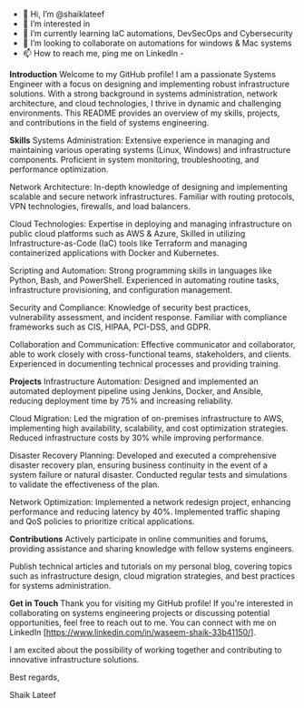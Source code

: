 - 👋 Hi, I’m @shaiklateef
- 👀 I’m interested in 
- 🌱 I’m currently learning IaC automations, DevSecOps and Cybersecurity
- 💞️ I’m looking to collaborate on automations for windows & Mac systems
- 📫 How to reach me, ping me on LinkedIn - 

**Introduction**
Welcome to my GitHub profile! I am a passionate Systems Engineer with a focus on designing and implementing robust infrastructure solutions. With a strong background in systems administration, network architecture, and cloud technologies, I thrive in dynamic and challenging environments. This README provides an overview of my skills, projects, and contributions in the field of systems engineering.

**Skills**
Systems Administration: Extensive experience in managing and maintaining various operating systems (Linux, Windows) and infrastructure components. Proficient in system monitoring, troubleshooting, and performance optimization.

Network Architecture: In-depth knowledge of designing and implementing scalable and secure network infrastructures. Familiar with routing protocols, VPN technologies, firewalls, and load balancers.

Cloud Technologies: Expertise in deploying and managing infrastructure on public cloud platforms such as AWS & Azure, Skilled in utilizing Infrastructure-as-Code (IaC) tools like Terraform and managing containerized applications with Docker and Kubernetes.

Scripting and Automation: Strong programming skills in languages like Python, Bash, and PowerShell. Experienced in automating routine tasks, infrastructure provisioning, and configuration management.

Security and Compliance: Knowledge of security best practices, vulnerability assessment, and incident response. Familiar with compliance frameworks such as CIS, HIPAA, PCI-DSS, and GDPR.

Collaboration and Communication: Effective communicator and collaborator, able to work closely with cross-functional teams, stakeholders, and clients. Experienced in documenting technical processes and providing training.

**Projects**
Infrastructure Automation: Designed and implemented an automated deployment pipeline using Jenkins, Docker, and Ansible, reducing deployment time by 75% and increasing reliability.

Cloud Migration: Led the migration of on-premises infrastructure to AWS, implementing high availability, scalability, and cost optimization strategies. Reduced infrastructure costs by 30% while improving performance.

Disaster Recovery Planning: Developed and executed a comprehensive disaster recovery plan, ensuring business continuity in the event of a system failure or natural disaster. Conducted regular tests and simulations to validate the effectiveness of the plan.

Network Optimization: Implemented a network redesign project, enhancing performance and reducing latency by 40%. Implemented traffic shaping and QoS policies to prioritize critical applications.

**Contributions**
Actively participate in online communities and forums, providing assistance and sharing knowledge with fellow systems engineers.

Publish technical articles and tutorials on my personal blog, covering topics such as infrastructure design, cloud migration strategies, and best practices for systems administration.

**Get in Touch**
Thank you for visiting my GitHub profile! If you're interested in collaborating on systems engineering projects or discussing potential opportunities, feel free to reach out to me. You can connect with me on LinkedIn [https://www.linkedin.com/in/waseem-shaik-33b41150/].

I am excited about the possibility of working together and contributing to innovative infrastructure solutions.

Best regards,

Shaik Lateef

